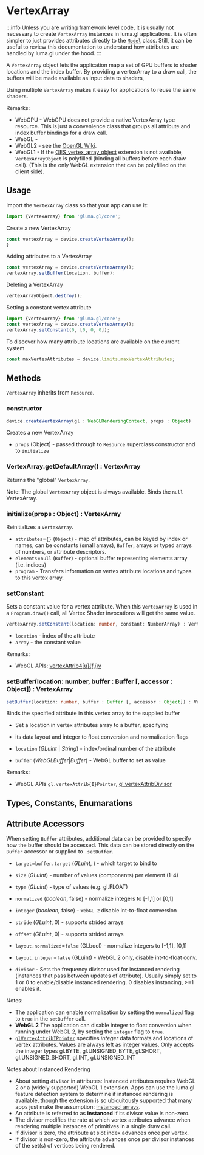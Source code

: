 # VertexArray

:::info
Unless you are writing framework level code, it is usually not necessary to create `VertexArray` instances in luma.gl applications. It is often simpler to just provides attributes directly to the [`Model`](/docs/api-reference/engine/model) class. Still, it can be useful to review this documentation to understand how attributes are handled by luma.gl under the hood.
:::

A `VertexArray` object lets the application map a set of GPU buffers to shader locations and the index buffer.
By providing a vertexArray to a draw call, the buffers will be made available as input data to shaders,

Using multiple `VertexArray` makes it easy for applications to reuse the same shaders.

Remarks:
- WebGPU - WebGPU does not provide a native VertexArray type resource. This is just a convenience class that groups all attribute and index buffer bindings for a draw call.
- WebGL - 
- WebGL2 - see the [OpenGL Wiki](https://www.khronos.org/opengl/wiki/Vertex_Specification#Vertex_Array_Object).
- WebGL1 - If the [OES_vertex_array_object](https://registry.khronos.org/OpenGL/extensions/OES/OES_vertex_array_object.txt) extension is not available, `VertexArrayObject` is polyfilled (binding all buffers before each draw call). (This is the only WebGL extension that can be polyfilled on the client side).

## Usage

Import the `VertexArray` class so that your app can use it:

```typescript
import {VertexArray} from '@luma.gl/core';
```

Create a new VertexArray

```typescript
const vertexArray = device.createVertexArray();
}
```

Adding attributes to a VertexArray

```typescript
const vertexArray = device.createVertexArray();
vertexArray.setBuffer(location, buffer);
```

Deleting a VertexArray

```typescript
vertexArrayObject.destroy();
```

Setting a constant vertex attribute

```typescript
import {VertexArray} from '@luma.gl/core';
const vertexArray = device.createVertexArray();
vertexArray.setConstant(0, [0, 0, 0]);
```

To discover how many attribute locations are available on the current system

```typescript
const maxVertesAttributes = device.limits.maxVertexAttributes;
```

## Methods

`VertexArray` inherits from `Resource`.

### constructor 

```typescript
device.createVertexArray(gl : WebGLRenderingContext, props : Object)
```

Creates a new VertexArray

- `props` (Object) - passed through to `Resource` superclass constructor and to `initialize`

### VertexArray.getDefaultArray() : VertexArray

Returns the "global" `VertexArray`.

Note: The global `VertexArray` object is always available. Binds the `null` VertexArray.

### initialize(props : Object) : VertexArray

Reinitializes a `VertexArray`.

- `attributes`=`{}` (`Object`) - map of attributes, can be keyed by index or names, can be constants (small arrays), `Buffer`, arrays or typed arrays of numbers, or attribute descriptors.
- `elements`=`null` (`Buffer`) - optional buffer representing elements array (i.e. indices)
- `program` - Transfers information on vertex attribute locations and types to this vertex array.

### setConstant

Sets a constant value for a vertex attribute. When this `VertexArray` is used in a `Program.draw()` call, all Vertex Shader invocations will get the same value.

```typescript
vertexArray.setConstant(location: number, constant: NumberArray) : VertexArray
```

- `location` - index of the attribute
- `array` - the constant value

Remarks:
- WebGL APIs: [vertexAttrib4[u]{f,i}v](https://developer.mozilla.org/en-US/docs/Web/API/WebGLRenderingContext/vertexAttrib)

### setBuffer(location: number, buffer : Buffer [, accessor : Object]) : VertexArray

```typescript
setBuffer(location: number, buffer : Buffer [, accessor : Object]) : VertexArray
```

Binds the specified attribute in this vertex array to the supplied buffer

- Set a location in vertex attributes array to a buffer, specifying
- its data layout and integer to float conversion and normalization flags

- `location` (_GLuint_ | _String_) - index/ordinal number of the attribute
- `buffer` (_WebGLBuffer_|_Buffer_) - WebGL buffer to set as value

Remarks:
- WebGL APIs `gl.vertexAttrib{I}Pointer`, [gl.vertexAttribDivisor](https://developer.mozilla.org/en-US/docs/Web/API/WebGL2RenderingContext/vertexAttribDivisor)

## Types, Constants, Enumarations


## Attribute Accessors

When setting `Buffer` attributes, additional data can be provided to specify how the buffer should be accessed. This data can be stored directly on the `Buffer` accessor or supplied to `.setBuffer`.

- `target`=`buffer.target` (_GLuint_, ) - which target to bind to
- `size` (_GLuint_) - number of values (components) per element (1-4)
- `type` (_GLuint_) - type of values (e.g. gl.FLOAT)
- `normalized` (_boolean_, false) - normalize integers to [-1,1] or [0,1]
- `integer` (_boolean_, false) - `WebGL 2` disable int-to-float conversion
- `stride` (_GLuint_, 0) - supports strided arrays
- `offset` (_GLuint_, 0) - supports strided arrays
- `layout.normalized`=`false` (GLbool) - normalize integers to [-1,1], [0,1]
- `layout.integer`=`false` (GLuint) - WebGL 2 only, disable int-to-float conv.

- `divisor` - Sets the frequency divisor used for instanced rendering (instances that pass between updates of attribute). Usually simply set to 1 or 0 to enable/disable instanced rendering. 0 disables instancing, >=1 enables it.

Notes:

- The application can enable normalization by setting the `normalized` flag to `true` in the `setBuffer` call.
- **WebGL 2** The application can disable integer to float conversion when running under WebGL 2, by setting the `integer` flag to `true`.
- [`glVertexAttribIPointer`](https://developer.mozilla.org/en-US/docs/Web/API/WebGL2RenderingContext/vertexAttribIPointer) specifies _integer_ data formats and locations of vertex attributes. Values are always left as integer values. Only accepts the integer types gl.BYTE, gl.UNSIGNED_BYTE, gl.SHORT, gl.UNSIGNED_SHORT, gl.INT, gl.UNSIGNED_INT

Notes about Instanced Rendering

- About setting `divisor` in attributes: Instanced attributes requires WebGL 2 or a (widely supported) WebGL 1 extension. Apps can use the luma.gl feature detection system to determine if instanced rendering is available, though the extension is so ubiquitously supported that many apps just make the assumption: [instanced_arrays](https://webglstats.com/webgl/extension/ANGLE_instanced_arrays).
- An attribute is referred to as **instanced** if its divisor value is non-zero.
- The divisor modifies the rate at which vertex attributes advance when rendering multiple instances of primitives in a single draw call.
- If divisor is zero, the attribute at slot index advances once per vertex.
- If divisor is non-zero, the attribute advances once per divisor instances of the set(s) of vertices being rendered.
